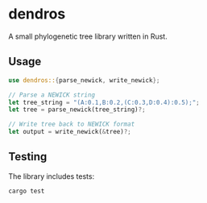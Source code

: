 # dendros

A small phylogenetic tree library written in Rust.

## Usage

```rust
use dendros::{parse_newick, write_newick};

// Parse a NEWICK string
let tree_string = "(A:0.1,B:0.2,(C:0.3,D:0.4):0.5);";
let tree = parse_newick(tree_string)?;

// Write tree back to NEWICK format
let output = write_newick(&tree)?;
```

## Testing

The library includes tests:

```bash
cargo test
```
